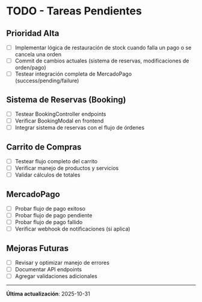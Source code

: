 # TODO - Tareas Pendientes

## Prioridad Alta
- [ ] Implementar lógica de restauración de stock cuando falla un pago o se cancela una orden
- [ ] Commit de cambios actuales (sistema de reservas, modificaciones de orden/pago)
- [ ] Testear integración completa de MercadoPago (success/pending/failure)

## Sistema de Reservas (Booking)
- [ ] Testear BookingController endpoints
- [ ] Verificar BookingModal en frontend
- [ ] Integrar sistema de reservas con el flujo de órdenes

## Carrito de Compras
- [ ] Testear flujo completo del carrito
- [ ] Verificar manejo de productos y servicios
- [ ] Validar cálculos de totales

## MercadoPago
- [ ] Probar flujo de pago exitoso
- [ ] Probar flujo de pago pendiente
- [ ] Probar flujo de pago fallido
- [ ] Verificar webhook de notificaciones (si aplica)

## Mejoras Futuras
- [ ] Revisar y optimizar manejo de errores
- [ ] Documentar API endpoints
- [ ] Agregar validaciones adicionales

---
**Última actualización**: 2025-10-31
